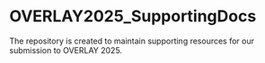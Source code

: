 # OVERLAY2025_SupportingDocs

The repository is created to maintain supporting resources for our submission to OVERLAY 2025.
